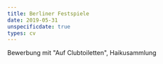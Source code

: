 ```yaml
---
title: Berliner Festspiele
date: 2019-05-31
unspecificdate: true
types: cv
---
```

<!--more-->
Bewerbung mit "Auf Clubtoiletten", Haikusammlung
